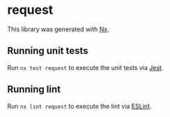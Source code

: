 # request

This library was generated with [Nx](https://nx.dev).

## Running unit tests

Run `nx test request` to execute the unit tests via [Jest](https://jestjs.io).

## Running lint

Run `nx lint request` to execute the lint via [ESLint](https://eslint.org/).
